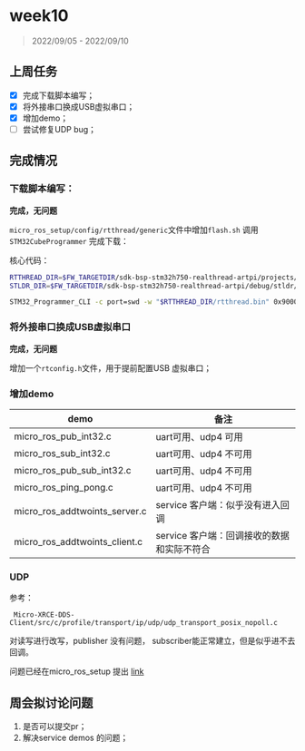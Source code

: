 # week10

> 2022/09/05 - 2022/09/10

## 上周任务

- [x] 完成下载脚本编写；
- [x] 将外接串口换成USB虚拟串口；
- [x] 增加demo；
- [ ] 尝试修复UDP bug；

## 完成情况

### 下载脚本编写：

**完成，无问题**

`micro_ros_setup/config/rtthread/generic`文件中增加`flash.sh` 调用 `STM32CubeProgrammer` 完成下载：

核心代码：

```bash
RTTHREAD_DIR=$FW_TARGETDIR/sdk-bsp-stm32h750-realthread-artpi/projects/art_pi_wifi
STLDR_DIR=$FW_TARGETDIR/sdk-bsp-stm32h750-realthread-artpi/debug/stldr/ART-Pi_W25Q64.stldr

STM32_Programmer_CLI -c port=swd -w "$RTTHREAD_DIR/rtthread.bin" 0x90000000 -v -el  $STLDR_DIR
```

### 将外接串口换成USB虚拟串口

**完成，无问题**

增加一个`rtconfig.h`文件，用于提前配置USB 虚拟串口；

### 增加demo

| demo                          | 备注                                       |
| ----------------------------- | ------------------------------------------ |
| micro_ros_pub_int32.c         | uart可用、udp4 可用                        |
| micro_ros_sub_int32.c         | uart可用、udp4 不可用                      |
| micro_ros_pub_sub_int32.c     | uart可用、udp4 不可用                      |
| micro_ros_ping_pong.c         | uart可用、udp4 不可用                      |
| micro_ros_addtwoints_server.c | service 客户端：似乎没有进入回调           |
| micro_ros_addtwoints_client.c | service 客户端：回调接收的数据和实际不符合 |

### UDP

参考：

```
 Micro-XRCE-DDS-Client/src/c/profile/transport/ip/udp/udp_transport_posix_nopoll.c 
```

对读写进行改写，publisher 没有问题， subscriber能正常建立，但是似乎进不去回调。

问题已经在micro_ros_setup 提出  [link](https://github.com/micro-ROS/micro_ros_setup/issues/576)



## 周会拟讨论问题

1. 是否可以提交pr；
2. 解决service demos 的问题；

